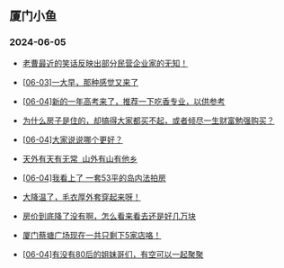 ## 厦门小鱼 
### 2024-06-05

+ [老曹最近的笑话反映出部分民营企业家的无知！](http://bbs.xmfish.com/read-htm-tid-18200040.html)

+ [[06-03]一大早，那种感觉又来了](http://bbs.xmfish.com/read-htm-tid-18199987.html)

+ [[06-04]新的一年高考来了，推荐一下吃香专业，以供参考](http://bbs.xmfish.com/read-htm-tid-18200037.html)

+ [为什么房子是住的，却搞得大家都买不起，或者倾尽一生财富勉强购买？](http://bbs.xmfish.com/read-htm-tid-18200019.html)

+ [[06-04]大家说说哪个更好？](http://bbs.xmfish.com/read-htm-tid-18200235.html)

+ [天外有天有无常  山外有山有他乡](http://bbs.xmfish.com/read-htm-tid-18199965.html)

+ [[06-04]我看上了 一套53平的岛内法拍房](http://bbs.xmfish.com/read-htm-tid-18200264.html)

+ [大降温了，毛衣厚外套穿起来呀！](http://bbs.xmfish.com/read-htm-tid-18199978.html)

+ [房价到底降了没有啊，怎么看来看去还是好几万块](http://bbs.xmfish.com/read-htm-tid-18200010.html)

+ [厦门蔡塘广场现在一共只剩下5家店咯！](http://bbs.xmfish.com/read-htm-tid-18200188.html)

+ [[06-04]有没有80后的姐妹哥们，有空可以一起聚聚](http://bbs.xmfish.com/read-htm-tid-18200210.html)

